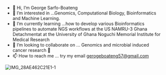- 👋 Hi, I’m George Sarfo-Boateng
- 👀 I’m interested in ...Genomics, Computational Biology, Bioinformatics and Machine Learning.
- 🌱 I’m currently learning ...how to develop various Bioinformatics pipelines to automate NGS workflows at the US NAMRU-3 Ghana Detachmentat at the University of Ghana Noguchi Memorial Institute for Medical Research 
- 💞️ I’m looking to collaborate on ... Genomics and microbial induced cancer research 🔬 
- 📫 How to reach me ... try my email gerogeboateng57@gmail.com

<!---
gsarfo-boateng/gsarfo-boateng is a ✨ special ✨ repository because its `README.md` (this file) appears on your GitHub profile.
You can click the Preview link to take a look at your changes.
--->
![IMG_28AE462C21E1-1](https://user-images.githubusercontent.com/80461583/121581724-b5ecf600-ca1d-11eb-87ac-b4d82082c627.jpeg)
